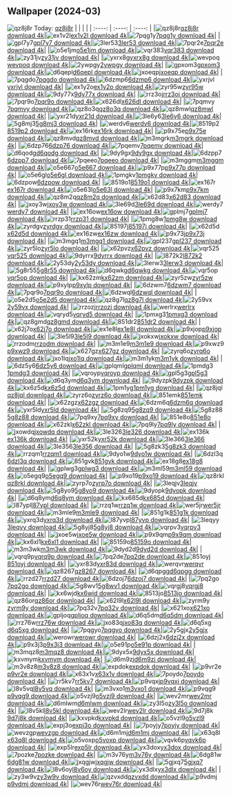 ## Wallpaper (2024-03)
![qz8j8r](https://w.wallhaven.cc/full/qz/wallhaven-qz8j8r.png) Today: [qz8j8r](https://th.wallhaven.cc/small/qz/qz8j8r.jpg)
|      |      |      |
| :----: | :----: | :----: |
|![qz8j8r](https://th.wallhaven.cc/small/qz/qz8j8r.jpg)[qz8j8r download 4k](https://wallhaven.cc/w/qz8j8r)|![ex1v2l](https://th.wallhaven.cc/small/ex/ex1v2l.jpg)[ex1v2l download 4k](https://wallhaven.cc/w/ex1v2l)|![7pqg1y](https://th.wallhaven.cc/small/7p/7pqg1y.jpg)[7pqg1y download 4k](https://wallhaven.cc/w/7pqg1y)|
|![gpl7y7](https://th.wallhaven.cc/small/gp/gpl7y7.jpg)[gpl7y7 download 4k](https://wallhaven.cc/w/gpl7y7)|![3ler53](https://th.wallhaven.cc/small/3l/3ler53.jpg)[3ler53 download 4k](https://wallhaven.cc/w/3ler53)|![7pqr2e](https://th.wallhaven.cc/small/7p/7pqr2e.jpg)[7pqr2e download 4k](https://wallhaven.cc/w/7pqr2e)|
|![o5e1jm](https://th.wallhaven.cc/small/o5/o5e1jm.jpg)[o5e1jm download 4k](https://wallhaven.cc/w/o5e1jm)|![vqr383](https://th.wallhaven.cc/small/vq/vqr383.jpg)[vqr383 download 4k](https://wallhaven.cc/w/vqr383)|![zy31jv](https://th.wallhaven.cc/small/zy/zy31jv.jpg)[zy31jv download 4k](https://wallhaven.cc/w/zy31jv)|
|![yxrx8g](https://th.wallhaven.cc/small/yx/yxrx8g.jpg)[yxrx8g download 4k](https://wallhaven.cc/w/yxrx8g)|![wevpoq](https://th.wallhaven.cc/small/we/wevpoq.jpg)[wevpoq download 4k](https://wallhaven.cc/w/wevpoq)|![2ywpgy](https://th.wallhaven.cc/small/2y/2ywpgy.jpg)[2ywpgy download 4k](https://wallhaven.cc/w/2ywpgy)|
|![gpxom3](https://th.wallhaven.cc/small/gp/gpxom3.jpg)[gpxom3 download 4k](https://wallhaven.cc/w/gpxom3)|![d6qepl](https://th.wallhaven.cc/small/d6/d6qepl.jpg)[d6qepl download 4k](https://wallhaven.cc/w/d6qepl)|![jxoeqp](https://th.wallhaven.cc/small/jx/jxoeqp.jpg)[jxoeqp download 4k](https://wallhaven.cc/w/jxoeqp)|
|![7pqgdo](https://th.wallhaven.cc/small/7p/7pqgdo.jpg)[7pqgdo download 4k](https://wallhaven.cc/w/7pqgdo)|![6dzmp6](https://th.wallhaven.cc/small/6d/6dzmp6.jpg)[6dzmp6 download 4k](https://wallhaven.cc/w/6dzmp6)|![yxrjvl](https://th.wallhaven.cc/small/yx/yxrjvl.jpg)[yxrjvl download 4k](https://wallhaven.cc/w/yxrjvl)|
|![ex1y2o](https://th.wallhaven.cc/small/ex/ex1y2o.jpg)[ex1y2o download 4k](https://wallhaven.cc/w/ex1y2o)|![zyr95w](https://th.wallhaven.cc/small/zy/zyr95w.jpg)[zyr95w download 4k](https://wallhaven.cc/w/zyr95w)|![9dy77x](https://th.wallhaven.cc/small/9d/9dy77x.jpg)[9dy77x download 4k](https://wallhaven.cc/w/9dy77x)|
|![rrz3oj](https://th.wallhaven.cc/small/rr/rrz3oj.jpg)[rrz3oj download 4k](https://wallhaven.cc/w/rrz3oj)|![7pqr9o](https://th.wallhaven.cc/small/7p/7pqr9o.jpg)[7pqr9o download 4k](https://wallhaven.cc/w/7pqr9o)|![x626dl](https://th.wallhaven.cc/small/x6/x626dl.jpg)[x626dl download 4k](https://wallhaven.cc/w/x626dl)|
|![7pqmvy](https://th.wallhaven.cc/small/7p/7pqmvy.jpg)[7pqmvy download 4k](https://wallhaven.cc/w/7pqmvy)|![qz8o3q](https://th.wallhaven.cc/small/qz/qz8o3q.jpg)[qz8o3q download 4k](https://wallhaven.cc/w/qz8o3q)|![qz8mwl](https://th.wallhaven.cc/small/qz/qz8mwl.jpg)[qz8mwl download 4k](https://wallhaven.cc/w/qz8mwl)|
|![yxr21d](https://th.wallhaven.cc/small/yx/yxr21d.jpg)[yxr21d download 4k](https://wallhaven.cc/w/yxr21d)|![3le6y6](https://th.wallhaven.cc/small/3l/3le6y6.jpg)[3le6y6 download 4k](https://wallhaven.cc/w/3le6y6)|![5g8mj3](https://th.wallhaven.cc/small/5g/5g8mj3.jpg)[5g8mj3 download 4k](https://wallhaven.cc/w/5g8mj3)|
|![werdv6](https://th.wallhaven.cc/small/we/werdv6.jpg)[werdv6 download 4k](https://wallhaven.cc/w/werdv6)|![8519p2](https://th.wallhaven.cc/small/85/8519p2.jpg)[8519p2 download 4k](https://wallhaven.cc/w/8519p2)|![ex16rk](https://th.wallhaven.cc/small/ex/ex16rk.jpg)[ex16rk download 4k](https://wallhaven.cc/w/ex16rk)|
|![p9x75e](https://th.wallhaven.cc/small/p9/p9x75e.jpg)[p9x75e download 4k](https://wallhaven.cc/w/p9x75e)|![qz8mvd](https://th.wallhaven.cc/small/qz/qz8mvd.jpg)[qz8mvd download 4k](https://wallhaven.cc/w/qz8mvd)|![m3mgrk](https://th.wallhaven.cc/small/m3/m3mgrk.jpg)[m3mgrk download 4k](https://wallhaven.cc/w/m3mgrk)|
|![6dzp76](https://th.wallhaven.cc/small/6d/6dzp76.jpg)[6dzp76 download 4k](https://wallhaven.cc/w/6dzp76)|![7pqemv](https://th.wallhaven.cc/small/7p/7pqemv.jpg)[7pqemv download 4k](https://wallhaven.cc/w/7pqemv)|![d6qodg](https://th.wallhaven.cc/small/d6/d6qodg.jpg)[d6qodg download 4k](https://wallhaven.cc/w/d6qodg)|
|![9dy9gx](https://th.wallhaven.cc/small/9d/9dy9gx.jpg)[9dy9gx download 4k](https://wallhaven.cc/w/9dy9gx)|![6dzpp7](https://th.wallhaven.cc/small/6d/6dzpp7.jpg)[6dzpp7 download 4k](https://wallhaven.cc/w/6dzpp7)|![7pqeeo](https://th.wallhaven.cc/small/7p/7pqeeo.jpg)[7pqeeo download 4k](https://wallhaven.cc/w/7pqeeo)|
|![m3mggm](https://th.wallhaven.cc/small/m3/m3mggm.jpg)[m3mggm download 4k](https://wallhaven.cc/w/m3mggm)|![o5e667](https://th.wallhaven.cc/small/o5/o5e667.jpg)[o5e667 download 4k](https://wallhaven.cc/w/o5e667)|![p9x77p](https://th.wallhaven.cc/small/p9/p9x77p.jpg)[p9x77p download 4k](https://wallhaven.cc/w/p9x77p)|
|![o5e6gl](https://th.wallhaven.cc/small/o5/o5e6gl.jpg)[o5e6gl download 4k](https://wallhaven.cc/w/o5e6gl)|![1pmgkv](https://th.wallhaven.cc/small/1p/1pmgkv.jpg)[1pmgkv download 4k](https://wallhaven.cc/w/1pmgkv)|![6dzpow](https://th.wallhaven.cc/small/6d/6dzpow.jpg)[6dzpow download 4k](https://wallhaven.cc/w/6dzpow)|
|![8519o1](https://th.wallhaven.cc/small/85/8519o1.jpg)[8519o1 download 4k](https://wallhaven.cc/w/8519o1)|![ex167r](https://th.wallhaven.cc/small/ex/ex167r.jpg)[ex167r download 4k](https://wallhaven.cc/w/ex167r)|![o5e63l](https://th.wallhaven.cc/small/o5/o5e63l.jpg)[o5e63l download 4k](https://wallhaven.cc/w/o5e63l)|
|![p9x7km](https://th.wallhaven.cc/small/p9/p9x7km.jpg)[p9x7km download 4k](https://wallhaven.cc/w/p9x7km)|![qz8m2q](https://th.wallhaven.cc/small/qz/qz8m2q.jpg)[qz8m2q download 4k](https://wallhaven.cc/w/qz8m2q)|![x62d83](https://th.wallhaven.cc/small/x6/x62d83.jpg)[x62d83 download 4k](https://wallhaven.cc/w/x62d83)|
|![jxoy3w](https://th.wallhaven.cc/small/jx/jxoy3w.jpg)[jxoy3w download 4k](https://wallhaven.cc/w/jxoy3w)|![3le69d](https://th.wallhaven.cc/small/3l/3le69d.jpg)[3le69d download 4k](https://wallhaven.cc/w/3le69d)|![werdy7](https://th.wallhaven.cc/small/we/werdy7.jpg)[werdy7 download 4k](https://wallhaven.cc/w/werdy7)|
|![ex16ow](https://th.wallhaven.cc/small/ex/ex16ow.jpg)[ex16ow download 4k](https://wallhaven.cc/w/ex16ow)|![gplmj7](https://th.wallhaven.cc/small/gp/gplmj7.jpg)[gplmj7 download 4k](https://wallhaven.cc/w/gplmj7)|![rrzp31](https://th.wallhaven.cc/small/rr/rrzp31.jpg)[rrzp31 download 4k](https://wallhaven.cc/w/rrzp31)|
|![1pmg8w](https://th.wallhaven.cc/small/1p/1pmg8w.jpg)[1pmg8w download 4k](https://wallhaven.cc/w/1pmg8w)|![zyrdgv](https://th.wallhaven.cc/small/zy/zyrdgv.jpg)[zyrdgv download 4k](https://wallhaven.cc/w/zyrdgv)|![85197j](https://th.wallhaven.cc/small/85/85197j.jpg)[85197j download 4k](https://wallhaven.cc/w/85197j)|
|![x62d5d](https://th.wallhaven.cc/small/x6/x62d5d.jpg)[x62d5d download 4k](https://wallhaven.cc/w/x62d5d)|![ex16zw](https://th.wallhaven.cc/small/ex/ex16zw.jpg)[ex16zw download 4k](https://wallhaven.cc/w/ex16zw)|![p9x73j](https://th.wallhaven.cc/small/p9/p9x73j.jpg)[p9x73j download 4k](https://wallhaven.cc/w/p9x73j)|
|![m3mgq1](https://th.wallhaven.cc/small/m3/m3mgq1.jpg)[m3mgq1 download 4k](https://wallhaven.cc/w/m3mgq1)|![gpl237](https://th.wallhaven.cc/small/gp/gpl237.jpg)[gpl237 download 4k](https://wallhaven.cc/w/gpl237)|![zyr5lo](https://th.wallhaven.cc/small/zy/zyr5lo.jpg)[zyr5lo download 4k](https://wallhaven.cc/w/zyr5lo)|
|![x62pvz](https://th.wallhaven.cc/small/x6/x62pvz.jpg)[x62pvz download 4k](https://wallhaven.cc/w/x62pvz)|![vqr525](https://th.wallhaven.cc/small/vq/vqr525.jpg)[vqr525 download 4k](https://wallhaven.cc/w/vqr525)|![9dyrrx](https://th.wallhaven.cc/small/9d/9dyrrx.jpg)[9dyrrx download 4k](https://wallhaven.cc/w/9dyrrx)|
|![l872k2](https://th.wallhaven.cc/small/l8/l872k2.jpg)[l872k2 download 4k](https://wallhaven.cc/w/l872k2)|![2y53dy](https://th.wallhaven.cc/small/2y/2y53dy.jpg)[2y53dy download 4k](https://wallhaven.cc/w/2y53dy)|![3lerw3](https://th.wallhaven.cc/small/3l/3lerw3.jpg)[3lerw3 download 4k](https://wallhaven.cc/w/3lerw3)|
|![5g8r55](https://th.wallhaven.cc/small/5g/5g8r55.jpg)[5g8r55 download 4k](https://wallhaven.cc/w/5g8r55)|![d6qwkg](https://th.wallhaven.cc/small/d6/d6qwkg.jpg)[d6qwkg download 4k](https://wallhaven.cc/w/d6qwkg)|![vqr5op](https://th.wallhaven.cc/small/vq/vqr5op.jpg)[vqr5op download 4k](https://wallhaven.cc/w/vqr5op)|
|![kx62zm](https://th.wallhaven.cc/small/kx/kx62zm.jpg)[kx62zm download 4k](https://wallhaven.cc/w/kx62zm)|![zyr5zw](https://th.wallhaven.cc/small/zy/zyr5zw.jpg)[zyr5zw download 4k](https://wallhaven.cc/w/zyr5zw)|![p9xylp](https://th.wallhaven.cc/small/p9/p9xylp.jpg)[p9xylp download 4k](https://wallhaven.cc/w/p9xylp)|
|![6dzwm7](https://th.wallhaven.cc/small/6d/6dzwm7.jpg)[6dzwm7 download 4k](https://wallhaven.cc/w/6dzwm7)|![7pqr9o](https://th.wallhaven.cc/small/7p/7pqr9o.jpg)[7pqr9o download 4k](https://wallhaven.cc/w/7pqr9o)|![6dzwql](https://th.wallhaven.cc/small/6d/6dzwql.jpg)[6dzwql download 4k](https://wallhaven.cc/w/6dzwql)|
|![o5e2d5](https://th.wallhaven.cc/small/o5/o5e2d5.jpg)[o5e2d5 download 4k](https://wallhaven.cc/w/o5e2d5)|![qz8g7l](https://th.wallhaven.cc/small/qz/qz8g7l.jpg)[qz8g7l download 4k](https://wallhaven.cc/w/qz8g7l)|![2y59vx](https://th.wallhaven.cc/small/2y/2y59vx.jpg)[2y59vx download 4k](https://wallhaven.cc/w/2y59vx)|
|![rrzozj](https://th.wallhaven.cc/small/rr/rrzozj.jpg)[rrzozj download 4k](https://wallhaven.cc/w/rrzozj)|![werlrx](https://th.wallhaven.cc/small/we/werlrx.jpg)[werlrx download 4k](https://wallhaven.cc/w/werlrx)|![vqryd5](https://th.wallhaven.cc/small/vq/vqryd5.jpg)[vqryd5 download 4k](https://wallhaven.cc/w/vqryd5)|
|![1pmxg3](https://th.wallhaven.cc/small/1p/1pmxg3.jpg)[1pmxg3 download 4k](https://wallhaven.cc/w/1pmxg3)|![qz8gmd](https://th.wallhaven.cc/small/qz/qz8gmd.jpg)[qz8gmd download 4k](https://wallhaven.cc/w/qz8gmd)|![851dr2](https://th.wallhaven.cc/small/85/851dr2.jpg)[851dr2 download 4k](https://wallhaven.cc/w/851dr2)|
|![x62j7o](https://th.wallhaven.cc/small/x6/x62j7o.jpg)[x62j7o download 4k](https://wallhaven.cc/w/x62j7o)|![ex1e8l](https://th.wallhaven.cc/small/ex/ex1e8l.jpg)[ex1e8l download 4k](https://wallhaven.cc/w/ex1e8l)|![p9xjop](https://th.wallhaven.cc/small/p9/p9xjop.jpg)[p9xjop download 4k](https://wallhaven.cc/w/p9xjop)|
|![3le5l9](https://th.wallhaven.cc/small/3l/3le5l9.jpg)[3le5l9 download 4k](https://wallhaven.cc/w/3le5l9)|![jxokxw](https://th.wallhaven.cc/small/jx/jxokxw.jpg)[jxokxw download 4k](https://wallhaven.cc/w/jxokxw)|![rrzodm](https://th.wallhaven.cc/small/rr/rrzodm.jpg)[rrzodm download 4k](https://wallhaven.cc/w/rrzodm)|
|![m3m1e9](https://th.wallhaven.cc/small/m3/m3m1e9.jpg)[m3m1e9 download 4k](https://wallhaven.cc/w/m3m1e9)|![p9xwz9](https://th.wallhaven.cc/small/p9/p9xwz9.jpg)[p9xwz9 download 4k](https://wallhaven.cc/w/p9xwz9)|![x627gz](https://th.wallhaven.cc/small/x6/x627gz.jpg)[x627gz download 4k](https://wallhaven.cc/w/x627gz)|
|![zyrq6o](https://th.wallhaven.cc/small/zy/zyrq6o.jpg)[zyrq6o download 4k](https://wallhaven.cc/w/zyrq6o)|![jxo1lq](https://th.wallhaven.cc/small/jx/jxo1lq.jpg)[jxo1lq download 4k](https://wallhaven.cc/w/jxo1lq)|![m3m1yk](https://th.wallhaven.cc/small/m3/m3m1yk.jpg)[m3m1yk download 4k](https://wallhaven.cc/w/m3m1yk)|
|![6dz5y6](https://th.wallhaven.cc/small/6d/6dz5y6.jpg)[6dz5y6 download 4k](https://wallhaven.cc/w/6dz5y6)|![gplqml](https://th.wallhaven.cc/small/gp/gplqml.jpg)[gplqml download 4k](https://wallhaven.cc/w/gplqml)|![1pmdg3](https://th.wallhaven.cc/small/1p/1pmdg3.jpg)[1pmdg3 download 4k](https://wallhaven.cc/w/1pmdg3)|
|![vqroyp](https://th.wallhaven.cc/small/vq/vqroyp.jpg)[vqroyp download 4k](https://wallhaven.cc/w/vqroyp)|![gpl5g3](https://th.wallhaven.cc/small/gp/gpl5g3.jpg)[gpl5g3 download 4k](https://wallhaven.cc/w/gpl5g3)|![d6q3ym](https://th.wallhaven.cc/small/d6/d6q3ym.jpg)[d6q3ym download 4k](https://wallhaven.cc/w/d6q3ym)|
|![9dyzpk](https://th.wallhaven.cc/small/9d/9dyzpk.jpg)[9dyzpk download 4k](https://wallhaven.cc/w/9dyzpk)|![kx6z5d](https://th.wallhaven.cc/small/kx/kx6z5d.jpg)[kx6z5d download 4k](https://wallhaven.cc/w/kx6z5d)|![1pm1yg](https://th.wallhaven.cc/small/1p/1pm1yg.jpg)[1pm1yg download 4k](https://wallhaven.cc/w/1pm1yg)|
|![qz8jql](https://th.wallhaven.cc/small/qz/qz8jql.jpg)[qz8jql download 4k](https://wallhaven.cc/w/qz8jql)|![zyrz6o](https://th.wallhaven.cc/small/zy/zyrz6o.jpg)[zyrz6o download 4k](https://wallhaven.cc/w/zyrz6o)|![851emk](https://th.wallhaven.cc/small/85/851emk.jpg)[851emk download 4k](https://wallhaven.cc/w/851emk)|
|![x62zgz](https://th.wallhaven.cc/small/x6/x62zgz.jpg)[x62zgz download 4k](https://wallhaven.cc/w/x62zgz)|![6dzm6q](https://th.wallhaven.cc/small/6d/6dzm6q.jpg)[6dzm6q download 4k](https://wallhaven.cc/w/6dzm6q)|![yxr5ld](https://th.wallhaven.cc/small/yx/yxr5ld.jpg)[yxr5ld download 4k](https://wallhaven.cc/w/yxr5ld)|
|![5g8zq9](https://th.wallhaven.cc/small/5g/5g8zq9.jpg)[5g8zq9 download 4k](https://wallhaven.cc/w/5g8zq9)|![5g8z88](https://th.wallhaven.cc/small/5g/5g8z88.jpg)[5g8z88 download 4k](https://wallhaven.cc/w/5g8z88)|![7pq9xy](https://th.wallhaven.cc/small/7p/7pq9xy.jpg)[7pq9xy download 4k](https://wallhaven.cc/w/7pq9xy)|
|![851e8o](https://th.wallhaven.cc/small/85/851e8o.jpg)[851e8o download 4k](https://wallhaven.cc/w/851e8o)|![x62zkl](https://th.wallhaven.cc/small/x6/x62zkl.jpg)[x62zkl download 4k](https://wallhaven.cc/w/x62zkl)|![7pq9ly](https://th.wallhaven.cc/small/7p/7pq9ly.jpg)[7pq9ly download 4k](https://wallhaven.cc/w/7pq9ly)|
|![jxowdq](https://th.wallhaven.cc/small/jx/jxowdq.jpg)[jxowdq download 4k](https://wallhaven.cc/w/jxowdq)|![3le326](https://th.wallhaven.cc/small/3l/3le326.jpg)[3le326 download 4k](https://wallhaven.cc/w/3le326)|![ex136k](https://th.wallhaven.cc/small/ex/ex136k.jpg)[ex136k download 4k](https://wallhaven.cc/w/ex136k)|
|![yxr52k](https://th.wallhaven.cc/small/yx/yxr52k.jpg)[yxr52k download 4k](https://wallhaven.cc/w/yxr52k)|![3le366](https://th.wallhaven.cc/small/3l/3le366.jpg)[3le366 download 4k](https://wallhaven.cc/w/3le366)|![3le356](https://th.wallhaven.cc/small/3l/3le356.jpg)[3le356 download 4k](https://wallhaven.cc/w/3le356)|
|![5g8zk3](https://th.wallhaven.cc/small/5g/5g8zk3.jpg)[5g8zk3 download 4k](https://wallhaven.cc/w/5g8zk3)|![rrzqm1](https://th.wallhaven.cc/small/rr/rrzqm1.jpg)[rrzqm1 download 4k](https://wallhaven.cc/w/rrzqm1)|![9dyo1w](https://th.wallhaven.cc/small/9d/9dyo1w.jpg)[9dyo1w download 4k](https://wallhaven.cc/w/9dyo1w)|
|![6dzl3q](https://th.wallhaven.cc/small/6d/6dzl3q.jpg)[6dzl3q download 4k](https://wallhaven.cc/w/6dzl3q)|![851gvk](https://th.wallhaven.cc/small/85/851gvk.jpg)[851gvk download 4k](https://wallhaven.cc/w/851gvk)|![ex18g8](https://th.wallhaven.cc/small/ex/ex18g8.jpg)[ex18g8 download 4k](https://wallhaven.cc/w/ex18g8)|
|![gplwg3](https://th.wallhaven.cc/small/gp/gplwg3.jpg)[gplwg3 download 4k](https://wallhaven.cc/w/gplwg3)|![m3ml59](https://th.wallhaven.cc/small/m3/m3ml59.jpg)[m3ml59 download 4k](https://wallhaven.cc/w/m3ml59)|![o5egq9](https://th.wallhaven.cc/small/o5/o5egq9.jpg)[o5egq9 download 4k](https://wallhaven.cc/w/o5egq9)|
|![p9xo19](https://th.wallhaven.cc/small/p9/p9xo19.jpg)[p9xo19 download 4k](https://wallhaven.cc/w/p9xo19)|![qz8rkl](https://th.wallhaven.cc/small/qz/qz8rkl.jpg)[qz8rkl download 4k](https://wallhaven.cc/w/qz8rkl)|![zyrp7o](https://th.wallhaven.cc/small/zy/zyrp7o.jpg)[zyrp7o download 4k](https://wallhaven.cc/w/zyrp7o)|
|![3leqjv](https://th.wallhaven.cc/small/3l/3leqjv.jpg)[3leqjv download 4k](https://wallhaven.cc/w/3leqjv)|![5g8yo9](https://th.wallhaven.cc/small/5g/5g8yo9.jpg)[5g8yo9 download 4k](https://wallhaven.cc/w/5g8yo9)|![9dyopk](https://th.wallhaven.cc/small/9d/9dyopk.jpg)[9dyopk download 4k](https://wallhaven.cc/w/9dyopk)|
|![d6q8ym](https://th.wallhaven.cc/small/d6/d6q8ym.jpg)[d6q8ym download 4k](https://wallhaven.cc/w/d6q8ym)|![kx685d](https://th.wallhaven.cc/small/kx/kx685d.jpg)[kx685d download 4k](https://wallhaven.cc/w/kx685d)|![l87ypl](https://th.wallhaven.cc/small/l8/l87ypl.jpg)[l87ypl download 4k](https://wallhaven.cc/w/l87ypl)|
|![rrzq1w](https://th.wallhaven.cc/small/rr/rrzq1w.jpg)[rrzq1w download 4k](https://wallhaven.cc/w/rrzq1w)|![wer5jr](https://th.wallhaven.cc/small/we/wer5jr.jpg)[wer5jr download 4k](https://wallhaven.cc/w/wer5jr)|![m3mle9](https://th.wallhaven.cc/small/m3/m3mle9.jpg)[m3mle9 download 4k](https://wallhaven.cc/w/m3mle9)|
|![851g1k](https://th.wallhaven.cc/small/85/851g1k.jpg)[851g1k download 4k](https://wallhaven.cc/w/851g1k)|![yxrq3d](https://th.wallhaven.cc/small/yx/yxrq3d.jpg)[yxrq3d download 4k](https://wallhaven.cc/w/yxrq3d)|![l87yvp](https://th.wallhaven.cc/small/l8/l87yvp.jpg)[l87yvp download 4k](https://wallhaven.cc/w/l87yvp)|
|![3leqyy](https://th.wallhaven.cc/small/3l/3leqyy.jpg)[3leqyy download 4k](https://wallhaven.cc/w/3leqyy)|![5g8yj8](https://th.wallhaven.cc/small/5g/5g8yj8.jpg)[5g8yj8 download 4k](https://wallhaven.cc/w/5g8yj8)|![vqrpv3](https://th.wallhaven.cc/small/vq/vqrpv3.jpg)[vqrpv3 download 4k](https://wallhaven.cc/w/vqrpv3)|
|![jxoe5w](https://th.wallhaven.cc/small/jx/jxoe5w.jpg)[jxoe5w download 4k](https://wallhaven.cc/w/jxoe5w)|![p9x9qm](https://th.wallhaven.cc/small/p9/p9x9qm.jpg)[p9x9qm download 4k](https://wallhaven.cc/w/p9x9qm)|![kx6xl1](https://th.wallhaven.cc/small/kx/kx6xl1.jpg)[kx6xl1 download 4k](https://wallhaven.cc/w/kx6xl1)|
|![85159o](https://th.wallhaven.cc/small/85/85159o.jpg)[85159o download 4k](https://wallhaven.cc/w/85159o)|![m3m3wk](https://th.wallhaven.cc/small/m3/m3m3wk.jpg)[m3m3wk download 4k](https://wallhaven.cc/w/m3m3wk)|![9dyd2d](https://th.wallhaven.cc/small/9d/9dyd2d.jpg)[9dyd2d download 4k](https://wallhaven.cc/w/9dyd2d)|
|![vqrq9p](https://th.wallhaven.cc/small/vq/vqrq9p.jpg)[vqrq9p download 4k](https://wallhaven.cc/w/vqrq9p)|![7pq2de](https://th.wallhaven.cc/small/7p/7pq2de.jpg)[7pq2de download 4k](https://wallhaven.cc/w/7pq2de)|![851oyj](https://th.wallhaven.cc/small/85/851oyj.jpg)[851oyj download 4k](https://wallhaven.cc/w/851oyj)|
|![yxr83d](https://th.wallhaven.cc/small/yx/yxr83d.jpg)[yxr83d download 4k](https://wallhaven.cc/w/yxr83d)|![werqvr](https://th.wallhaven.cc/small/we/werqvr.jpg)[werqvr download 4k](https://wallhaven.cc/w/werqvr)|![qz8267](https://th.wallhaven.cc/small/qz/qz8267.jpg)[qz8267 download 4k](https://wallhaven.cc/w/qz8267)|
|![d6qpgg](https://th.wallhaven.cc/small/d6/d6qpgg.jpg)[d6qpgg download 4k](https://wallhaven.cc/w/d6qpgg)|![rrzd27](https://th.wallhaven.cc/small/rr/rrzd27.jpg)[rrzd27 download 4k](https://wallhaven.cc/w/rrzd27)|![6dzoj7](https://th.wallhaven.cc/small/6d/6dzoj7.jpg)[6dzoj7 download 4k](https://wallhaven.cc/w/6dzoj7)|
|![7pq2go](https://th.wallhaven.cc/small/7p/7pq2go.jpg)[7pq2go download 4k](https://wallhaven.cc/w/7pq2go)|![5g8wv1](https://th.wallhaven.cc/small/5g/5g8wv1.jpg)[5g8wv1 download 4k](https://wallhaven.cc/w/5g8wv1)|![vqrgj8](https://th.wallhaven.cc/small/vq/vqrgj8.jpg)[vqrgj8 download 4k](https://wallhaven.cc/w/vqrgj8)|
|![kx6wjd](https://th.wallhaven.cc/small/kx/kx6wjd.jpg)[kx6wjd download 4k](https://wallhaven.cc/w/kx6wjd)|![8513jo](https://th.wallhaven.cc/small/85/8513jo.jpg)[8513jo download 4k](https://wallhaven.cc/w/8513jo)|![qz86or](https://th.wallhaven.cc/small/qz/qz86or.jpg)[qz86or download 4k](https://wallhaven.cc/w/qz86or)|
|![x62l9l](https://th.wallhaven.cc/small/x6/x62l9l.jpg)[x62l9l download 4k](https://wallhaven.cc/w/x62l9l)|![zyrm9y](https://th.wallhaven.cc/small/zy/zyrm9y.jpg)[zyrm9y download 4k](https://wallhaven.cc/w/zyrm9y)|![7pq32v](https://th.wallhaven.cc/small/7p/7pq32v.jpg)[7pq32v download 4k](https://wallhaven.cc/w/7pq32v)|
|![x621xo](https://th.wallhaven.cc/small/x6/x621xo.jpg)[x621xo download 4k](https://wallhaven.cc/w/x621xo)|![gpljoq](https://th.wallhaven.cc/small/gp/gpljoq.jpg)[gpljoq download 4k](https://wallhaven.cc/w/gpljoq)|![d6q5dm](https://th.wallhaven.cc/small/d6/d6q5dm.jpg)[d6q5dm download 4k](https://wallhaven.cc/w/d6q5dm)|
|![rrz76w](https://th.wallhaven.cc/small/rr/rrz76w.jpg)[rrz76w download 4k](https://wallhaven.cc/w/rrz76w)|![jxo83q](https://th.wallhaven.cc/small/jx/jxo83q.jpg)[jxo83q download 4k](https://wallhaven.cc/w/jxo83q)|![d6q5xg](https://th.wallhaven.cc/small/d6/d6q5xg.jpg)[d6q5xg download 4k](https://wallhaven.cc/w/d6q5xg)|
|![7pqgyo](https://th.wallhaven.cc/small/7p/7pqgyo.jpg)[7pqgyo download 4k](https://wallhaven.cc/w/7pqgyo)|![2y5gjx](https://th.wallhaven.cc/small/2y/2y5gjx.jpg)[2y5gjx download 4k](https://wallhaven.cc/w/2y5gjx)|![werowr](https://th.wallhaven.cc/small/we/werowr.jpg)[werowr download 4k](https://wallhaven.cc/w/werowr)|
|![6dzj2x](https://th.wallhaven.cc/small/6d/6dzj2x.jpg)[6dzj2x download 4k](https://wallhaven.cc/w/6dzj2x)|![p9x3j3](https://th.wallhaven.cc/small/p9/p9x3j3.jpg)[p9x3j3 download 4k](https://wallhaven.cc/w/p9x3j3)|![o5e91p](https://th.wallhaven.cc/small/o5/o5e91p.jpg)[o5e91p download 4k](https://wallhaven.cc/w/o5e91p)|
|![m3mqz8](https://th.wallhaven.cc/small/m3/m3mqz8.jpg)[m3mqz8 download 4k](https://wallhaven.cc/w/m3mqz8)|![9dyx5x](https://th.wallhaven.cc/small/9d/9dyx5x.jpg)[9dyx5x download 4k](https://wallhaven.cc/w/9dyx5x)|![kxvmym](https://th.wallhaven.cc/small/kx/kxvmym.jpg)[kxvmym download 4k](https://wallhaven.cc/w/kxvmym)|
|![d6m9zj](https://th.wallhaven.cc/small/d6/d6m9zj.jpg)[d6m9zj download 4k](https://wallhaven.cc/w/d6m9zj)|![m3v8z8](https://th.wallhaven.cc/small/m3/m3v8z8.jpg)[m3v8z8 download 4k](https://wallhaven.cc/w/m3v8z8)|![expdok](https://th.wallhaven.cc/small/ex/expdok.jpg)[expdok download 4k](https://wallhaven.cc/w/expdok)|
|![p9vr2e](https://th.wallhaven.cc/small/p9/p9vr2e.jpg)[p9vr2e download 4k](https://wallhaven.cc/w/p9vr2e)|![x63x1v](https://th.wallhaven.cc/small/x6/x63x1v.jpg)[x63x1v download 4k](https://wallhaven.cc/w/x63x1v)|![7poydo](https://th.wallhaven.cc/small/7p/7poydo.jpg)[7poydo download 4k](https://wallhaven.cc/w/7poydo)|
|![rr5kv7](https://th.wallhaven.cc/small/rr/rr5kv7.jpg)[rr5kv7 download 4k](https://wallhaven.cc/w/rr5kv7)|![p9vqxj](https://th.wallhaven.cc/small/p9/p9vqxj.jpg)[p9vqxj download 4k](https://wallhaven.cc/w/p9vqxj)|![l8v5vq](https://th.wallhaven.cc/small/l8/l8v5vq.jpg)[l8v5vq download 4k](https://wallhaven.cc/w/l8v5vq)|
|![m3vxo1](https://th.wallhaven.cc/small/m3/m3vxo1.jpg)[m3vxo1 download 4k](https://wallhaven.cc/w/m3vxo1)|![p9vqg9](https://th.wallhaven.cc/small/p9/p9vqg9.jpg)[p9vqg9 download 4k](https://wallhaven.cc/w/p9vqg9)|![o5vzj9](https://th.wallhaven.cc/small/o5/o5vzj9.jpg)[o5vzj9 download 4k](https://wallhaven.cc/w/o5vzj9)|
|![wev2mr](https://th.wallhaven.cc/small/we/wev2mr.jpg)[wev2mr download 4k](https://wallhaven.cc/w/wev2mr)|![d6mlwm](https://th.wallhaven.cc/small/d6/d6mlwm.jpg)[d6mlwm download 4k](https://wallhaven.cc/w/d6mlwm)|![zy3l5o](https://th.wallhaven.cc/small/zy/zy3l5o.jpg)[zy3l5o download 4k](https://wallhaven.cc/w/zy3l5o)|
|![l8v5kl](https://th.wallhaven.cc/small/l8/l8v5kl.jpg)[l8v5kl download 4k](https://wallhaven.cc/w/l8v5kl)|![wev2lr](https://th.wallhaven.cc/small/we/wev2lr.jpg)[wev2lr download 4k](https://wallhaven.cc/w/wev2lr)|![9d7j8k](https://th.wallhaven.cc/small/9d/9d7j8k.jpg)[9d7j8k download 4k](https://wallhaven.cc/w/9d7j8k)|
|![kxvpkd](https://th.wallhaven.cc/small/kx/kxvpkd.jpg)[kxvpkd download 4k](https://wallhaven.cc/w/kxvpkd)|![o5vzl9](https://th.wallhaven.cc/small/o5/o5vzl9.jpg)[o5vzl9 download 4k](https://wallhaven.cc/w/o5vzl9)|![expj3o](https://th.wallhaven.cc/small/ex/expj3o.jpg)[expj3o download 4k](https://wallhaven.cc/w/expj3o)|
|![7poyjy](https://th.wallhaven.cc/small/7p/7poyjy.jpg)[7poyjy download 4k](https://wallhaven.cc/w/7poyjy)|![wevzgp](https://th.wallhaven.cc/small/we/wevzgp.jpg)[wevzgp download 4k](https://wallhaven.cc/w/wevzgp)|![d6m1mj](https://th.wallhaven.cc/small/d6/d6m1mj.jpg)[d6m1mj download 4k](https://wallhaven.cc/w/d6m1mj)|
|![x63q8l](https://th.wallhaven.cc/small/x6/x63q8l.jpg)[x63q8l download 4k](https://wallhaven.cc/w/x63q8l)|![o5voxp](https://th.wallhaven.cc/small/o5/o5voxp.jpg)[o5voxp download 4k](https://wallhaven.cc/w/o5voxp)|![vqvk6p](https://th.wallhaven.cc/small/vq/vqvk6p.jpg)[vqvk6p download 4k](https://wallhaven.cc/w/vqvk6p)|
|![exp5lr](https://th.wallhaven.cc/small/ex/exp5lr.jpg)[exp5lr download 4k](https://wallhaven.cc/w/exp5lr)|![yx3dox](https://th.wallhaven.cc/small/yx/yx3dox.jpg)[yx3dox download 4k](https://wallhaven.cc/w/yx3dox)|![7pozke](https://th.wallhaven.cc/small/7p/7pozke.jpg)[7pozke download 4k](https://wallhaven.cc/w/7pozke)|
|![m3v76y](https://th.wallhaven.cc/small/m3/m3v76y.jpg)[m3v76y download 4k](https://wallhaven.cc/w/m3v76y)|![6dg81w](https://th.wallhaven.cc/small/6d/6dg81w.jpg)[6dg81w download 4k](https://wallhaven.cc/w/6dg81w)|![jxqgjw](https://th.wallhaven.cc/small/jx/jxqgjw.jpg)[jxqgjw download 4k](https://wallhaven.cc/w/jxqgjw)|
|![5gjxq7](https://th.wallhaven.cc/small/5g/5gjxq7.jpg)[5gjxq7 download 4k](https://wallhaven.cc/w/5gjxq7)|![l8v6oy](https://th.wallhaven.cc/small/l8/l8v6oy.jpg)[l8v6oy download 4k](https://wallhaven.cc/w/l8v6oy)|![yx3dlx](https://th.wallhaven.cc/small/yx/yx3dlx.jpg)[yx3dlx download 4k](https://wallhaven.cc/w/yx3dlx)|
|![zy3w9v](https://th.wallhaven.cc/small/zy/zy3w9v.jpg)[zy3w9v download 4k](https://wallhaven.cc/w/zy3w9v)|![qzvxdd](https://th.wallhaven.cc/small/qz/qzvxdd.jpg)[qzvxdd download 4k](https://wallhaven.cc/w/qzvxdd)|![p9vdmj](https://th.wallhaven.cc/small/p9/p9vdmj.jpg)[p9vdmj download 4k](https://wallhaven.cc/w/p9vdmj)|
|![wev76r](https://th.wallhaven.cc/small/we/wev76r.jpg)[wev76r download 4k](https://wallhaven.cc/w/wev76r)|